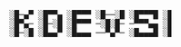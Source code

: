 <pre>
                          ░█─▄▀ ░█▀▀▄ ░█▀▀▀ ░█──░█ ░█▀▀▀█ ░█▀▀▀█ ░█▀▀▀ ▀▀█▀▀ ░█──░█ ─█▀▀█ ░█▀▀█ ░█▀▀▀ 
                          ░█▀▄─ ░█─░█ ░█▀▀▀ ─░█░█─ ─▀▀▀▄▄ ░█──░█ ░█▀▀▀ ─░█── ░█░█░█ ░█▄▄█ ░█▄▄▀ ░█▀▀▀ 
                          ░█─░█ ░█▄▄▀ ░█▄▄▄ ──▀▄▀─ ░█▄▄▄█ ░█▄▄▄█ ░█─── ─░█── ░█▄▀▄█ ░█─░█ ░█─░█ ░█▄▄▄
</pre>

